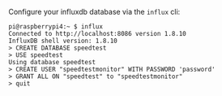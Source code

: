 Configure your influxdb database via the ```influx``` cli:
```
pi@raspberrypi4:~ $ influx
Connected to http://localhost:8086 version 1.8.10
InfluxDB shell version: 1.8.10
> CREATE DATABASE speedtest
> USE speedtest
Using database speedtest
> CREATE USER "speedtestmonitor" WITH PASSWORD 'password'
> GRANT ALL ON "speedtest" to "speedtestmonitor"
> quit
```
